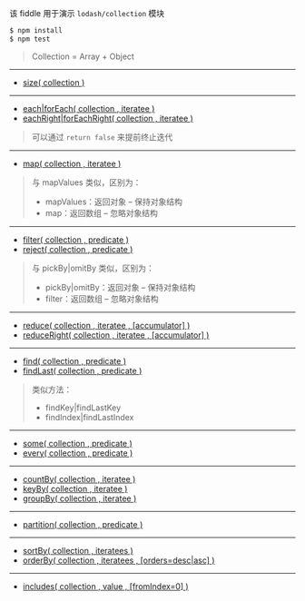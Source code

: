 该 fiddle 用于演示 `lodash/collection` 模块

```sh
$ npm install
$ npm test
```

> Collection = Array + Object

---

- [size( collection )](https://lodash.com/docs#size)

---

- [each|forEach( collection , iteratee )](https://lodash.com/docs#forEach)
- [eachRight|forEachRight( collection , iteratee )](https://lodash.com/docs#forEachRight)

> 可以通过 `return false` 来提前终止迭代

---

- [map( collection , iteratee )](https://lodash.com/docs#map)

> 与 mapValues 类似，区别为：
> - mapValues：返回对象 – 保持对象结构
> - map：返回数组 – 忽略对象结构

---

- [filter( collection , predicate )](https://lodash.com/docs#filter)
- [reject( collection , predicate )](https://lodash.com/docs#reject)

> 与 pickBy|omitBy 类似，区别为：
> - pickBy|omitBy：返回对象 – 保持对象结构
> - filter：返回数组 – 忽略对象结构

---

- [reduce( collection , iteratee , [accumulator] )](https://lodash.com/docs#reduce)
- [reduceRight( collection , iteratee , [accumulator] )](https://lodash.com/docs#reduceRight)

---

- [find( collection , predicate )](https://lodash.com/docs#find)
- [findLast( collection , predicate )](https://lodash.com/docs#findLast)

> 类似方法：
> - findKey|findLastKey
> - findIndex|findLastIndex

---

- [some( collection , predicate )](https://lodash.com/docs#some)
- [every( collection , predicate )](https://lodash.com/docs#every)

---

- [countBy( collection , iteratee )](https://lodash.com/docs#countBy)
- [keyBy( collection , iteratee )](https://lodash.com/docs#keyBy)
- [groupBy( collection , iteratee )](https://lodash.com/docs#groupBy)

---

- [partition( collection , predicate )](https://lodash.com/docs#partition)

---

- [sortBy( collection , iteratees )](https://lodash.com/docs#sortBy)
- [orderBy( collection , iteratees , [orders=desc|asc] )](https://lodash.com/docs#orderBy)

---

- [includes( collection , value , [fromIndex=0] )](https://lodash.com/docs#includes)
